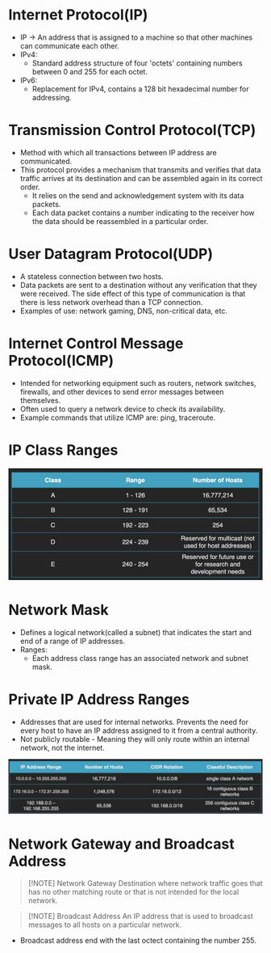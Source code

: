# Internet Protocol(IP)
- IP -> An address that is assigned to a machine so that other machines can communicate each other.
- IPv4:
	- Standard address structure of four 'octets' containing numbers between 0 and 255 for each octet.
- IPv6:
	- Replacement for IPv4, contains a 128 bit hexadecimal number for addressing. 

# Transmission Control Protocol(TCP)
- Method with which all transactions between IP address are communicated.
- This protocol provides a mechanism that transmits and verifies that data traffic arrives at its destination and can be assembled again in its correct order.
	- It relies on the send and acknowledgement system with its data packets.
	- Each data packet contains a number indicating to the receiver how the data should be reassembled in a particular order.

# User Datagram Protocol(UDP)
- A stateless connection between two hosts.
- Data packets are sent to a destination without any verification that they were received. The side effect of this type of communication is that there is less network overhead than a TCP connection.
- Examples of use: network gaming, DNS, non-critical data, etc.

# Internet Control Message Protocol(ICMP)
- Intended for networking equipment such as routers, network switches, firewalls, and other devices to send error messages between themselves.
- Often used to query a network device to check its availability.
- Example commands that utilize ICMP are: ping, traceroute.

# IP Class Ranges

![](../img/Pasted%20image%2020240924085026.png)


# Network Mask
- Defines a logical network(called a subnet) that indicates the start and end of a range of IP addresses.
- Ranges:
	- Each address class range has an associated network and subnet mask.

# Private IP Address Ranges
- Addresses that are used for internal networks. Prevents the need for every host to have an IP address assigned to it from a central authority.
- Not publicly routable - Meaning they will only route within an internal network, not the internet.

![](../img/Pasted%20image%2020240924091357.png)

# Network Gateway and Broadcast Address

> [!NOTE] Network Gateway
> Destination where network traffic goes that has no other matching route or that is not intended for the local network.


> [!NOTE] Broadcast Address
> An IP address that is used to broadcast messages to all hosts on a particular network.

- Broadcast address end with the last octect containing the number 255.